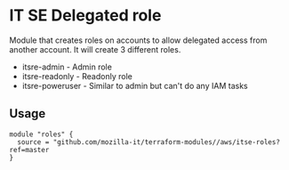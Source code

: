 # IT SE Delegated role
Module that creates roles on accounts to allow delegated access  from another account. It will create 3 different roles.

* itsre-admin		- Admin role
* itsre-readonly	- Readonly role
* itsre-poweruser	- Similar to admin but can't do any IAM tasks

## Usage

```hcl
module "roles" {
  source = "github.com/mozilla-it/terraform-modules//aws/itse-roles?ref=master
}
```
